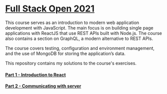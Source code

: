 # [Full Stack Open 2021](https://fullstackopen.com/en/about/)

This course serves as an introduction to modern web application development with JavaScript. The main focus is on building single page applications with ReactJS that use REST APIs built with Node.js. The course also contains a section on GraphQL, a modern alternative to REST APIs.

The course covers testing, configuration and environment management, and the use of MongoDB for storing the application’s data.

This repository contains my solutions to the course's exercises.

#### [Part 1 - Introduction to React](./part1)

#### [Part 2 - Communicating with server](./part2)
